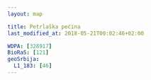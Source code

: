 ```yaml
---
layout: map

title: Petrlaška pećina
last_modified_at: 2018-05-21T00:02:46+02:00

WDPA: [328917]
BioRaS: [121]
geoSrbija:
  L1_183: [46]
---
```

